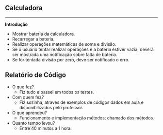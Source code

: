 ## Calculadora
***
**Introdução**

- Mostrar bateria da calculadora.
- Recarregar a bateria.
- Realizar operações matemáticas de soma e divisão.
- Se o usuário tentar realizar operações e a bateria estiver vazia, deverá ser mostrada uma notificação sobre falta de bateria.
- Se for tentada divisão por zero, deve ser notificado o erro.

## Relatório de Código

- O que fez?
  - Fiz tudo e passei em todos os testes.
- Com quem fez?
  - Fiz sozinha, através de exemplos de códigos dados em aula e disponibilizados pelo professor.
- O que aprendeu?
  - Funcionamento e implementação métodos; chamado dos métodos.
- Quanto tempo levou?
  - Entre 40 minutos a 1 hora.
